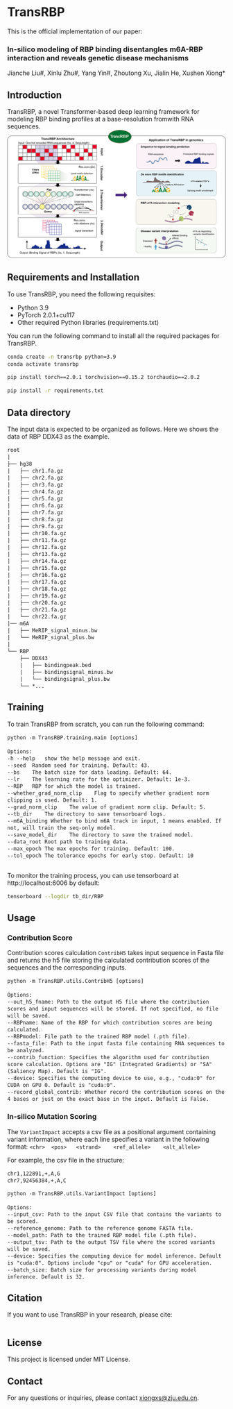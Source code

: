 # TransRBP

This is the official implementation of our paper:
### In-silico modeling of RBP binding disentangles m6A-RBP interaction and reveals genetic disease mechanisms
Jianche Liu#, Xinlu Zhu#, Yang Yin#, Zhoutong Xu, Jialin He, Xushen Xiong*

## Introduction
TransRBP, a novel Transformer-based deep learning framework for modeling RBP binding profiles at a base-resolution fromwith RNA sequences.
![overview](https://github.com/IAMZhuXinlu/TransRBP/blob/main/overview.png)

## Requirements and Installation

To use TransRBP, you need the following requisites:
- Python 3.9
- PyTorch 2.0.1+cu117
- Other required Python libraries (requirements.txt)

You can run the following command to install all the required packages for TransRBP.

```bash
conda create -n transrbp python=3.9
conda activate transrbp
```

```bash
pip install torch==2.0.1 torchvision==0.15.2 torchaudio==2.0.2
```

```bash
pip install -r requirements.txt
```

## Data directory

The input data is expected to be organized as follows. Here we shows the data of RBP DDX43 as the example.

```docs
root
|
├── hg38
|   ├── chr1.fa.gz
|   ├── chr2.fa.gz
|   ├── chr3.fa.gz
|   ├── chr4.fa.gz
|   ├── chr5.fa.gz
|   ├── chr6.fa.gz
|   ├── chr7.fa.gz
|   ├── chr8.fa.gz
|   ├── chr9.fa.gz
|   ├── chr10.fa.gz
|   ├── chr11.fa.gz
|   ├── chr12.fa.gz
|   ├── chr13.fa.gz
|   ├── chr14.fa.gz
|   ├── chr15.fa.gz
|   ├── chr16.fa.gz
|   ├── chr17.fa.gz
|   ├── chr18.fa.gz
|   ├── chr19.fa.gz
|   ├── chr20.fa.gz
|   ├── chr21.fa.gz
|   └── chr22.fa.gz
|── m6A
|   ├── MeRIP_signal_minus.bw
|   └── MeRIP_signal_plus.bw
|  
└── RBP
    ├── DDX43
    |   ├── bindingpeak.bed
    |   ├── bindingsignal_minus.bw
    |   └── bindingsignal_plus.bw
    └── *...
```

## Training

To train TransRBP from scratch, you can run the following command:

```docs
python -m TransRBP.training.main [options]

Options:
-h --help   show the help message and exit.
--seed  Random seed for training. Default: 43.
--bs    The batch size for data loading. Default: 64.
--lr    The learning rate for the optimizer. Default: 1e-3.
--RBP   RBP for which the model is trained.
--whether_grad_norm_clip    Flag to specify whether gradient norm clipping is used. Default: 1.
--grad_norm_clip    The value of gradient norm clip. Default: 5.
--tb_dir    The directory to save tensorboard logs.
--m6A_binding Whether to bind m6A track in input, 1 means enabled. If not, will train the seq-only model.
--save_model_dir    The directory to save the trained model.
--data_root Root path to training data.
--max_epoch The max epochs for training. Default: 100.
--tol_epoch The tolerance epochs for early stop. Default: 10


```

To monitor the training process, you can use tensorboard at http://localhost:6006 by default:

```bash
tensorboard --logdir tb_dir/RBP
```

## Usage
### Contribution Score

Contribution scores calculation `ContribH5` takes input sequence in Fasta file and returns the h5 file storing the calculated contribution scores of the sequences and the corresponding inputs.

```docs
python -m TransRBP.utils.ContribH5 [options]

Options:
--out_h5_fname: Path to the output H5 file where the contribution scores and input sequences will be stored. If not specified, no file will be saved.
--RBPname: Name of the RBP for which contribution scores are being calculated.
--RBPmodel: File path to the trained RBP model (.pth file).
--fasta_file: Path to the input fasta file containing RNA sequences to be analyzed.
--contrib_function: Specifies the algorithm used for contribution score calculation. Options are "IG" (Integrated Gradients) or "SA" (Saliency Map). Default is "IG".
--device: Specifies the computing device to use, e.g., "cuda:0" for CUDA on GPU 0. Default is "cuda:0".
--record_global_contrib: Whether record the contribution scores on the 4 bases or just on the exact base in the input. Default is False.

```

### In-silico Mutation Scoring

The `VariantImpact` accepts a csv file as a positional argument containing variant information, where each line specifies a variant in the following format:
`<chr>  <pos>   <strand>    <ref_allele>    <alt_allele>`

For example, the csv file in the structure:
```docs
chr1,122891,+,A,G
chr7,92456384,+,A,C  
```

```docs
python -m TransRBP.utils.VariantImpact [options]

Options:
--input_csv: Path to the input CSV file that contains the variants to be scored. 
--reference_genome: Path to the reference genome FASTA file.
--model_path: Path to the trained RBP model file (.pth file).
--output_tsv: Path to the output TSV file where the scored variants will be saved.
--device: Specifies the computing device for model inference. Default is "cuda:0". Options include "cpu" or "cuda" for GPU acceleration.
--batch_size: Batch size for processing variants during model inference. Default is 32.

```


## Citation
If you want to use TransRBP in your research, please cite:

```doc

```


## License
This project is licensed under MIT License.

## Contact
For any questions or inquiries, please contact xiongxs@zju.edu.cn.
